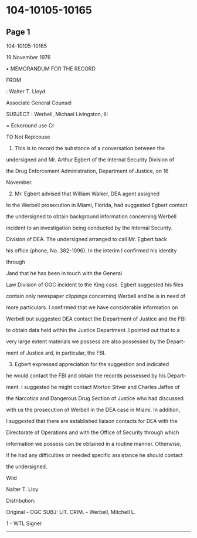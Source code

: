 # 104-10105-10165

## Page 1

104-10105-10165

19 November 1976

• MEMORANDUM FOR THE RECORD

FROM

: Walter T. Lloyd

Associate General Counsel

SUBJECT : Werbell, Michael Livingston, III

= Eckoround use Cr

TO Not Repicouse

1. This is to record the substance of a conversation between the

undersigned and Mr. Arthur Egbert of the Internal Security Division of

the Drug Enforcement Administration, Department of Justice, on 16

November.

2. Mr. Egbert advised that William Walker, DEA agent assigned

to the Werbell prosecution in Miami, Florida, had suggested Egbert contact

the undersigned to obtain background information concerning Werbell

incident to an investigation being conducted by the Internal Security.

Division of DEA. The undersigned arranged to call Mr. Egbert back

his office (phone, No. 382-1096). In the interim I confirmed his identity

through

Jand that he has been in touch with the General

Law Division of OGC incident to the King case. Egbert suggested his files

contain only newspaper clippings concerning Werbell and he is in need of

more particulars. I confirmed that we have considerable information on

Werbell but suggested DEA contact the Department of Justice and the FBI

to obtain data held within the Justice Department. I pointed out that to a

very large extent materials we possess are also possessed by the Depart-

ment of Justice ard, in particular, the FBI.

3. Egbert expressed appreciation for the suggestion and indicated

he would contact the FBI and obtain the records possessed by his Depart-

ment. I suggested he might contact Morton Sitver and Charles Jaffee of

the Narcotics and Dangerous Drug Section of Justice who had discussed

with us the prosecution of Werbell in the DEA case in Miami. In addition,

I suggested that there are established liaison contacts for DEA with the

Directorate of Operations and with the Office of Security through which

information we possess can be obtained in a routine manner. Otherwise,

if he had any difficulties or needed specific assistance he should contact

the undersigned.

Wild

Nalter T. Lloy

Distribution:

Original - OGC SUBJ: LIT. CRIM. - Werbell, Mitchell L.

1 - WTL Signer

---

